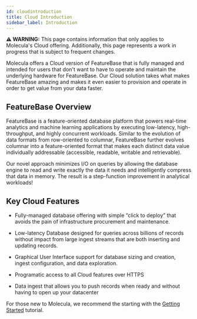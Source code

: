 ```yaml
---
id: cloudintroduction
title: Cloud Introduction
sidebar_label: Introduction
---
```


 **⚠ WARNING:** This page contains information that only applies to Molecula's Cloud offering. Additionally, this page represents a work in progress that is subject to frequent changes. 

Molecula offers a Cloud version of FeatureBase that is fully managed and intended for users that don't want to have to operate and maintain the underlying hardware for FeatureBase. Our Cloud solution takes what makes FeatureBase amazing and makes it even easier to provision and operate in order to get value from your data faster.

## FeatureBase Overview

FeatureBase is a feature-oriented database platform that powers real-time analytics and machine learning applications by executing low-latency, high-throughput, and highly concurrent workloads. Similar to the evolution of data formats from row-oriented to columnar, FeatureBase further evolves columnar into a feature-oriented format that makes each distinct data value individually addressable (accessible, readable, writable and retrievable).

Our novel approach minimizes I/O on queries by allowing the database engine to read and write exactly the data it needs and intelligently compress that data in memory. The result is a step-function improvement in analytical workloads!

## Key Cloud Features

- Fully-managed database offering with simple “click to deploy” that avoids the pain of infrastructure procurement and maintenance.

- Low-latency Database designed for queries across billions of records without impact from large ingest streams that are both inserting and updating records.

- Graphical User Interface support for database sizing and creation, ingest configuration, and data exploration.

- Programatic access to all Cloud features over HTTPS

- Data ingest that allows you to push records when ready and without having to open up your datacenter

For those new to Molecula, we recommend the starting with the [Getting Started](/quick-start-guide/cloud) tutorial.



